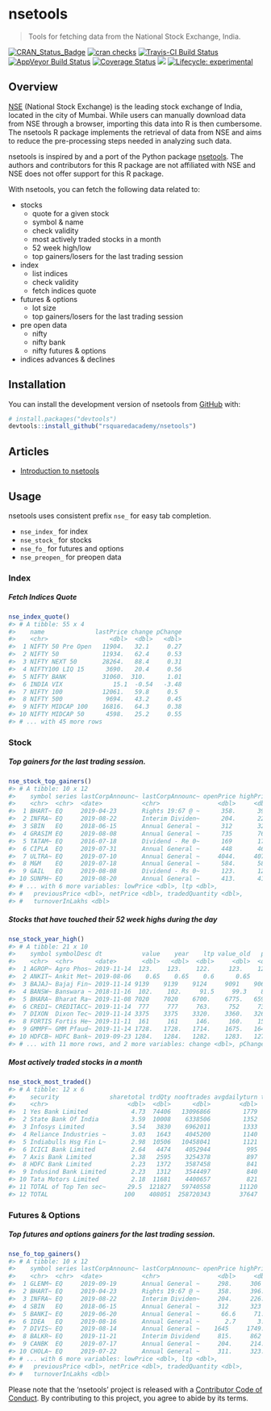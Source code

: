 
<!-- README.md is generated from README.Rmd. Please edit that file -->

# nsetools

> Tools for fetching data from the National Stock Exchange, India.

<!-- badges: start -->

[![CRAN\_Status\_Badge](https://www.r-pkg.org/badges/version/nsetools)](https://cran.r-project.org/package=nsetools)
[![cran
checks](https://cranchecks.info/badges/summary/nsetools)](https://cran.r-project.org/web/checks/check_results_nsetools.html)
[![Travis-CI Build
Status](https://travis-ci.org/rsquaredacademy/nsetools.svg?branch=master)](https://travis-ci.org/rsquaredacademy/nsetools)
[![AppVeyor Build
Status](https://ci.appveyor.com/api/projects/status/github/rsquaredacademy/nsetools?branch=master&svg=true)](https://ci.appveyor.com/project/rsquaredacademy/nsetools)
[![Coverage
Status](https://img.shields.io/codecov/c/github/rsquaredacademy/nsetools/master.svg)](https://codecov.io/github/rsquaredacademy/nsetools?branch=master)
[![](https://cranlogs.r-pkg.org/badges/grand-total/nsetools)](https://cran.r-project.org/package=nsetools)
[![Lifecycle:
experimental](https://img.shields.io/badge%20lifecycle-experimental-orange.svg)](https://www.tidyverse.org/lifecycle/#experimental)
<!-- badges: end -->

## Overview

[NSE](https://www.nseindia.com/) (National Stock Exchange) is the
leading stock exchange of India, located in the city of Mumbai. While
users can manually download data from NSE through a browser, importing
this data into R is then cumbersome. The nsetools R package implements
the retrieval of data from NSE and aims to reduce the pre-processing
steps needed in analyzing such data.

nsetools is inspired by and a port of the Python package
[nsetools](https://nsetools.readthedocs.io/en/latest/). The authors and
contributors for this R package are not affiliated with NSE and NSE does
not offer support for this R package.

With nsetools, you can fetch the following data related to:

  - stocks
      - quote for a given stock
      - symbol & name
      - check validity
      - most actively traded stocks in a month
      - 52 week high/low
      - top gainers/losers for the last trading session
  - index
      - list indices
      - check validity
      - fetch indices quote
  - futures & options
      - lot size
      - top gainers/losers for the last trading session
  - pre open data
      - nifty
      - nifty bank
      - nifty futures & options
  - indices advances & declines

## Installation

You can install the development version of nsetools from
[GitHub](https://github.com/rsquaredacademy/nsetools/) with:

``` r
# install.packages("devtools")
devtools::install_github("rsquaredacademy/nsetools")
```

## Articles

  - [Introduction to
    nsetools](https://nsetools.rsquaredacademy.com/articles/introduction-to-nsetools.html)

## Usage

nsetools uses consistent prefix `nse_` for easy tab completion.

  - `nse_index_` for index
  - `nse_stock_` for stocks
  - `nse_fo_` for futures and options
  - `nse_preopen_` for preopen data

### Index

##### Fetch Indices Quote

``` r
nse_index_quote()
#> # A tibble: 55 x 4
#>    name              lastPrice change pChange
#>    <chr>                 <dbl>  <dbl>   <dbl>
#>  1 NIFTY 50 Pre Open   11904.   32.1     0.27
#>  2 NIFTY 50            11934.   62.4     0.53
#>  3 NIFTY NEXT 50       28264.   88.4     0.31
#>  4 NIFTY100 LIQ 15      3690.   20.4     0.56
#>  5 NIFTY BANK          31060.  310.      1.01
#>  6 INDIA VIX              15.1  -0.54   -3.48
#>  7 NIFTY 100           12061.   59.8     0.5 
#>  8 NIFTY 500            9694.   43.2     0.45
#>  9 NIFTY MIDCAP 100    16816.   64.3     0.38
#> 10 NIFTY MIDCAP 50      4598.   25.2     0.55
#> # ... with 45 more rows
```

### Stock

##### Top gainers for the last trading session.

``` r
nse_stock_top_gainers()
#> # A tibble: 10 x 12
#>    symbol series lastCorpAnnounc~ lastCorpAnnounc~ openPrice highPrice
#>    <chr>  <chr>  <date>           <chr>                <dbl>     <dbl>
#>  1 BHART~ EQ     2019-04-23       Rights 19:67 @ ~      358.      396.
#>  2 INFRA~ EQ     2019-08-22       Interim Dividen~      204.      226.
#>  3 SBIN   EQ     2018-06-15       Annual General ~      312       323 
#>  4 GRASIM EQ     2019-08-08       Annual General ~      735       768 
#>  5 TATAM~ EQ     2016-07-18       Dividend - Re 0~      169       173.
#>  6 CIPLA  EQ     2019-07-31       Annual General ~      448       464.
#>  7 ULTRA~ EQ     2019-07-10       Annual General ~     4044.     4078 
#>  8 M&M    EQ     2019-07-18       Annual General ~      584.      589.
#>  9 GAIL   EQ     2019-08-08       Dividend - Rs 0~      123.      124.
#> 10 SUNPH~ EQ     2019-08-20       Annual General ~      413.      419.
#> # ... with 6 more variables: lowPrice <dbl>, ltp <dbl>,
#> #   previousPrice <dbl>, netPrice <dbl>, tradedQuantity <dbl>,
#> #   turnoverInLakhs <dbl>
```

##### Stocks that have touched their 52 week highs during the day

``` r
nse_stock_year_high()
#> # A tibble: 21 x 10
#>    symbol symbolDesc dt           value    year    ltp value_old   prev
#>    <chr>  <chr>      <date>       <dbl>   <dbl>  <dbl>     <dbl>  <dbl>
#>  1 AGROP~ Agro Phos~ 2019-11-14  123.    123.    122.     123.    122. 
#>  2 ANKIT~ Ankit Met~ 2019-08-06    0.65    0.65    0.6      0.65    0.6
#>  3 BAJAJ~ Bajaj Fin~ 2019-11-14 9139    9139    9124     9091    9062. 
#>  4 BANSW~ Banswara ~ 2018-11-16  102.    102.     91.5     99.3    89.1
#>  5 BHARA~ Bharat Ra~ 2019-11-08 7020    7020    6700.    6775.   6599. 
#>  6 CREDI~ CREDITACC~ 2019-11-14  777     777     763.     752     732. 
#>  7 DIXON  Dixon Tec~ 2019-11-14 3375    3375    3320.    3360.   3263. 
#>  8 FORTIS Fortis He~ 2019-11-11  161     161     146.     160.    156. 
#>  9 GMMPF~ GMM Pfaud~ 2019-11-14 1728.   1728.   1714.    1675.   1642. 
#> 10 HDFCB~ HDFC Bank~ 2019-09-23 1284.   1284.   1282.    1283.   1274. 
#> # ... with 11 more rows, and 2 more variables: change <dbl>, pChange <dbl>
```

##### Most actively traded stocks in a month

``` r
nse_stock_most_traded()
#> # A tibble: 12 x 6
#>    security              sharetotal trdQty nooftrades avgdailyturn turnover
#>    <chr>                      <dbl>  <dbl>      <dbl>        <dbl>    <dbl>
#>  1 Yes Bank Limited            4.73  74406   13096866         1779    35577
#>  2 State Bank Of India         3.59  10008    6338506         1352    27045
#>  3 Infosys Limited             3.54   3830    6962011         1333    26663
#>  4 Reliance Industries ~       3.03   1643    4045200         1140    22804
#>  5 Indiabulls Hsg Fin L~       2.98  10506   10458041         1121    22424
#>  6 ICICI Bank Limited          2.64   4474    4052944          995    19893
#>  7 Axis Bank Limited           2.38   2595    3254378          897    17947
#>  8 HDFC Bank Limited           2.23   1372    3587458          841    16823
#>  9 Indusind Bank Limited       2.23   1312    3544497          840    16807
#> 10 Tata Motors Limited         2.18  11681    4400657          821    16427
#> 11 TOTAL of Top Ten sec~      29.5  121827   59740558        11120   222410
#> 12 TOTAL                     100    408051  258720343        37647   752931
```

### Futures & Options

##### Top futures and options gainers for the last trading session.

``` r
nse_fo_top_gainers()
#> # A tibble: 10 x 12
#>    symbol series lastCorpAnnounc~ lastCorpAnnounc~ openPrice highPrice
#>    <chr>  <chr>  <date>           <chr>                <dbl>     <dbl>
#>  1 GLENM~ EQ     2019-09-19       Annual General ~     298.     306   
#>  2 BHART~ EQ     2019-04-23       Rights 19:67 @ ~     358.     396.  
#>  3 INFRA~ EQ     2019-08-22       Interim Dividen~     204.     226.  
#>  4 SBIN   EQ     2018-06-15       Annual General ~     312      323   
#>  5 BANKI~ EQ     2019-06-20       Annual General ~      66.6     71.2 
#>  6 IDEA   EQ     2019-08-16       Annual General ~       2.7      3.25
#>  7 DIVIS~ EQ     2019-08-14       Annual General ~    1645     1749.  
#>  8 BALKR~ EQ     2019-11-21       Interim Dividend     815.     862   
#>  9 CANBK  EQ     2019-07-17       Annual General ~     204.     214.  
#> 10 CHOLA~ EQ     2019-07-22       Annual General ~     311.     323.  
#> # ... with 6 more variables: lowPrice <dbl>, ltp <dbl>,
#> #   previousPrice <dbl>, netPrice <dbl>, tradedQuantity <dbl>,
#> #   turnoverInLakhs <dbl>
```

Please note that the ‘nsetools’ project is released with a [Contributor
Code of Conduct](CODE_OF_CONDUCT.md). By contributing to this project,
you agree to abide by its terms.
